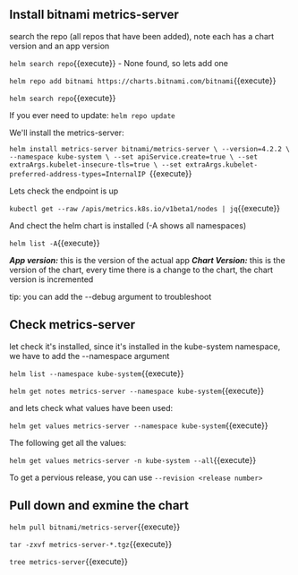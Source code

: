 ## Install bitnami metrics-server

search the repo (all repos that have been added), note each has a chart version and an app version

`helm search repo`{{execute}} - None found, so lets add one


`helm repo add bitnami https://charts.bitnami.com/bitnami`{{execute}}   

`helm search repo`{{execute}}

If you ever need to update: `helm repo update`

We'll install the metrics-server:

`helm install metrics-server bitnami/metrics-server \
  --version=4.2.2 \
  --namespace kube-system \
  --set apiService.create=true \
  --set extraArgs.kubelet-insecure-tls=true \
  --set extraArgs.kubelet-preferred-address-types=InternalIP
`{{execute}}

Lets check the endpoint is up

`kubectl get --raw /apis/metrics.k8s.io/v1beta1/nodes | jq`{{execute}}

And chect the helm chart is installed (-A shows all namespaces)

`helm list -A`{{execute}}

***App version:*** this is the version of the actual app
***Chart Version:*** this is the version of the chart, every time there is a change to the chart, the chart version is incremented

tip: you can add the --debug  argument to troubleshoot



## Check metrics-server

let check it's installed, since it's installed in the kube-system namespace, we have to add the --namespace argument

`helm list --namespace kube-system`{{execute}}

`helm get notes metrics-server --namespace kube-system`{{execute}}

and lets check what values have been used:

`helm get values metrics-server --namespace kube-system`{{execute}}

The following get all the values:

`helm get values metrics-server -n kube-system --all`{{execute}}

To get a pervious release, you can use `--revision <release number>`

## Pull down and exmine the chart

`helm pull bitnami/metrics-server`{{execute}}

`tar -zxvf metrics-server-*.tgz`{{execute}}

`tree metrics-server`{{execute}}

